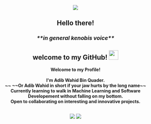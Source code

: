 <p align="center">
<img src="https://github.com/Aveiro11/Aveiro11/assets/74791612/a1a4bde4-6ada-4d86-803a-6371211e3360" center></p>


<h2 align="center"> Hello there! <sup><h5>**in general kenobis voice**</h5></sup>  welcome to my GitHub! <img src="https://github.com/Aveiro11/Aveiro11/assets/74791612/96829221-206a-41a9-a7e5-d3ad2614e291" height ="30" width="30"></h2>
<p align="center">
    <b>Welcome to my Profile!</b><br><br>
    <b>
        I'm Adib Wahid Bin Quader.<br>
        ~~ ~~Or Adib Wahid in short if your jaw hurts by the long name~~<br>
        Currently learning to walk in Machine Learning and Software Developement without falling on my bottom.<br>
        Open to collaborating on interesting and innovative projects.<br>
    </b><br>
<p align="center">
<a href="https://www.linkedin.com/in/adib-wahid-79916b213/" >
    <img src="https://img.shields.io/badge/LINKEDIN-12100E?logo=linkedin&color=282A36&logoColor=blue"/></a>
    <a href="https://leetcode.com/Major_Stroheim/" align="center">
    <img src="https://img.shields.io/badge/LEETCODE-12100E?logo=leetcode&color=282A36&logoColor=orange"/></a></p>
    

<!--
**Aveiro11/Aveiro11** is a ✨ _special_ ✨ repository because its `README.md` (this file) appears on your GitHub profile.

Here are some ideas to get you started:

- 🔭 I’m currently working on ...
- 🌱 I’m currently learning ...
- 👯 I’m looking to collaborate on ...
- 🤔 I’m looking for help with ...
- 💬 Ask me about ...
- 📫 How to reach me: ...
- 😄 Pronouns: ...
- ⚡ Fun fact: ...
-->
